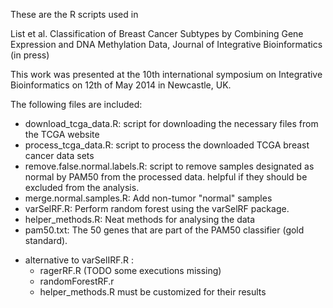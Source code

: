 These are the R scripts used in 

List et al. Classification of Breast Cancer Subtypes by Combining Gene Expression and DNA Methylation Data, Journal of Integrative Bioinformatics (in press)

This work was presented at the 10th international symposium on Integrative Bioinformatics on 12th of May 2014 in Newcastle, UK.

The following files are included:
* download_tcga_data.R: script for downloading the necessary files from the TCGA website
* process_tcga_data.R: script to process the downloaded TCGA breast cancer data sets
* remove.false.normal.labels.R: script to remove samples designated as normal by PAM50 from the processed data. helpful if they should be excluded from the analysis.
* merge.normal.samples.R: Add non-tumor "normal" samples 
* varSelRF.R: Perform random forest using the varSelRF package.
* helper_methods.R: Neat methods for analysing the data
* pam50.txt: The 50 genes that are part of the PAM50 classifier (gold standard).

+ alternative to varSelIRF.R :
  + ragerRF.R (TODO some executions missing)
  + randomForestRF.r
  + helper_methods.R must be customized for their results